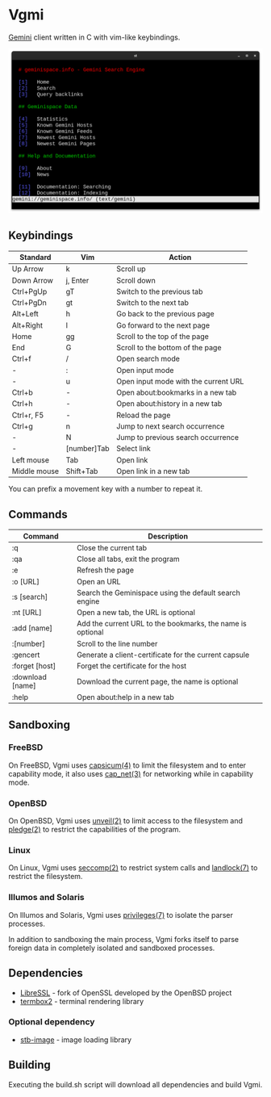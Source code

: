 # Vgmi

[Gemini][0] client written in C with vim-like keybindings.

![pic0](./img/img4.png)

## Keybindings

Standard | Vim | Action
--- | --- | ---
Up Arrow | k | Scroll up
Down Arrow | j, Enter | Scroll down
Ctrl+PgUp | gT | Switch to the previous tab
Ctrl+PgDn | gt | Switch to the next tab
Alt+Left | h | Go back to the previous page
Alt+Right | l | Go forward to the next page
Home | gg | Scroll to the top of the page
End | G | Scroll to the bottom of the page
Ctrl+f | / | Open search mode
\- | : | Open input mode
\- | u  | Open input mode with the current URL
Ctrl+b | \- | Open about:bookmarks in a new tab
Ctrl+h | \- | Open about:history in a new tab
Ctrl+r, F5 | \- | Reload the page
Ctrl+g | n | Jump to next search occurrence
\- | N | Jump to previous search occurrence
\- | [number]Tab | Select link
Left mouse | Tab | Open link
Middle mouse | Shift+Tab | Open link in a new tab

You can prefix a movement key with a number to repeat it.

## Commands

Command | Description
--- | ---
:q | Close the current tab
:qa	| Close all tabs, exit the program
:e | Refresh the page
:o [URL] | Open an URL
:s [search] | Search the Geminispace using the default search engine
:nt [URL] | Open a new tab, the URL is optional
:add [name] | Add the current URL to the bookmarks, the name is optional
:[number] | Scroll to the line number
:gencert | Generate a client-certificate for the current capsule
:forget [host] | Forget the certificate for the host
:download [name] | Download the current page, the name is optional
:help | Open about:help in a new tab

## Sandboxing

### FreeBSD
On FreeBSD, Vgmi uses [capsicum(4)][1] to limit the filesystem and to enter
capability mode, it also uses [cap_net(3)][2] for networking while in capability
mode.

### OpenBSD
On OpenBSD, Vgmi uses [unveil(2)][3] to limit access to the filesystem and
[pledge(2)][4] to restrict the capabilities of the program.

### Linux
On Linux, Vgmi uses [seccomp(2)][5] to restrict system calls and
[landlock(7)][6] to restrict the filesystem.

### Illumos and Solaris
On Illumos and Solaris, Vgmi uses [privileges(7)][7] to isolate the
parser processes.

In addition to sandboxing the main process, Vgmi forks itself to parse foreign data
in completely isolated and sandboxed processes.

## Dependencies

* [LibreSSL][8] - fork of OpenSSL developed by the OpenBSD project
* [termbox2][9] - terminal rendering library

### Optional dependency
* [stb-image][10] - image loading library

## Building

Executing the build.sh script will download all dependencies and build Vgmi.

[0]: https://geminiprotocol.net/
[1]: https://www.freebsd.org/cgi/man.cgi?query=capsicum
[2]: https://www.freebsd.org/cgi/man.cgi?query=cap_net
[3]: https://man.openbsd.org/unveil
[4]: https://man.openbsd.org/pledge
[5]: https://man7.org/linux/man-pages/man2/seccomp.2.html
[6]: https://man7.org/linux/man-pages/man7/Landlock.7.html
[7]: https://www.illumos.org/man/7/privileges
[8]: https://www.libressl.org/
[9]: https://github.com/termbox/termbox2
[10]: https://github.com/nothings/stb/blob/master/stb_image.h
